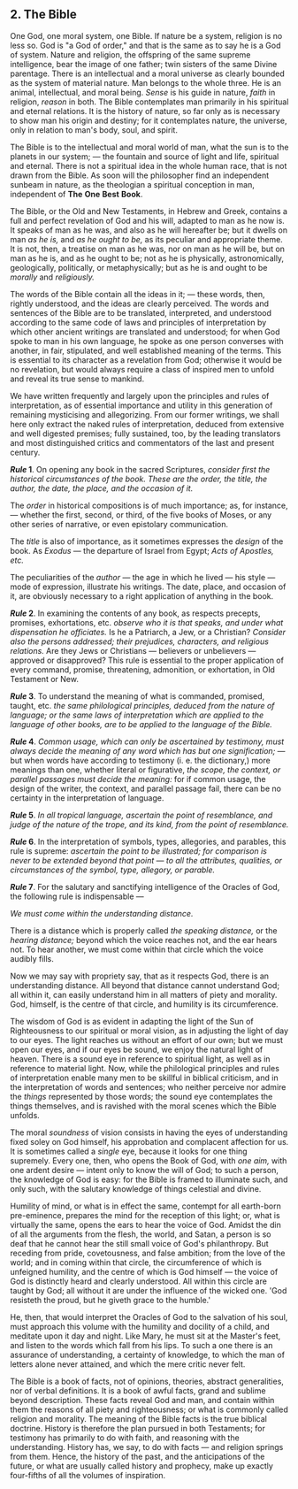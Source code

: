 ## 2. The Bible 

One  God,  one  moral  system,  one  Bible.  If  nature  be  a  system, religion is no less so. God is "a God of order," and that is the same as to say he is a God of system. Nature and religion, the offspring of the same supreme intelligence, bear the image of one father; twin sisters of the same Divine parentage. There is an intellectual and a moral universe as clearly bounded as the system of material nature.  Man  belongs  to  the  whole  three.  He  is  an  animal, intellectual, and moral being. *Sense* is his guide in nature, *faith* in religion, *reason* in both. The Bible contemplates man primarily in his spiritual and eternal relations. It is the history of nature, so far only as is necessary to show man his origin and destiny; for it contemplates nature, the universe, only in relation to man's body, soul, and spirit. 

The Bible is to the intellectual and moral world of man, what the sun is to the planets in our system; — the fountain and source of light and life, spiritual and eternal. There is not a spiritual idea in the whole human race, that is not drawn from the Bible. As soon will the  philosopher  find  an  independent  sunbeam  in  nature,  as  the theologian a spiritual conception in man, independent of **The** **One** **Best** **Book**. 

The Bible, or the Old and New Testaments, in Hebrew and Greek, contains a full and perfect revelation of God and his will, adapted to man as he now is. It speaks of man as he was, and also as he will hereafter be; but it dwells on man *as he is,* and *as he ought to be,* as its peculiar and appropriate theme. It is not, then, a treatise on man as he was, nor on man as he will be, but on man as he is, and as  he  ought  to  be;  not  as  he  is  physically,  astronomically, geologically, politically, or metaphysically; but as he is and ought to be *morally* and *religiously.* 

The words of the Bible contain all the ideas in it; — these words, then, rightly understood, and the ideas are clearly perceived. The words and sentences of the Bible are to be translated, interpreted, and understood according to the same code of laws and principles of interpretation by which other ancient writings are translated and understood; for when God spoke to man in his own language, he spoke as one person converses with another, in fair, stipulated, and well  established  meaning  of  the  terms.  This  is  essential  to  its character  as  a  revelation  from  God;  otherwise  it  would  be  no revelation, but would always require a class of inspired men to unfold and reveal its true sense to mankind. 

We have written frequently and largely upon the principles and rules of interpretation, as of essential importance and utility in this generation  of  remaining  mysticising  and  allegorizing.  From  our former  writings,  we  shall  here  only  extract  the  naked  rules  of interpretation, deduced from extensive and well digested premises; fully  sustained,  too,  by  the  leading  translators  and  most distinguished  critics  and  commentators  of  the  last  and  present century. 

***Rule* 1**. On opening any book in the sacred Scriptures, *consider first the historical circumstances of the book. These are the order, the title, the author, the date, the place, and the occasion of it.* 

The *order* in historical compositions is of much importance; as, for instance, — whether the first, second, or third, of the five books of Moses,  or  any  other  series  of  narrative,  or  even  epistolary communication. 

The  *title*  is  also  of  importance,  as  it  sometimes  expresses  the *design* of the book. As *Exodus* — the departure of Israel from Egypt; *Acts of Apostles, etc.* 

The  peculiarities  of  the  *author* — the  age  in  which  he  lived — his style — mode of expression, illustrate his writings. The date, place, and occasion of it, are obviously necessary to a right application of anything in the book. 

***Rule*  2**.  In  examining  the  contents  of  any  book,  as  respects precepts, promises, exhortations, etc. *observe who it is that speaks, and under what dispensation he officiates.* Is he a Patriarch, a Jew, or  a  Christian?  *Consider  also  the  persons  addressed;  their prejudices, characters, and religious relations.* Are they Jews or Christians — believers  or  unbelievers — approved  or  disapproved? This rule is essential to the proper application of every command, promise, threatening, admonition, or exhortation, in Old Testament or New. 

***Rule*  3**.  To  understand  the  meaning  of  what  is  commanded, promised, taught, etc. *the same philological principles,  deduced from the nature of language; or the same laws of* *interpretation which are applied to the language of other books, are to be applied to the language of the Bible.* 

***Rule*  4**.  *Common  usage,  which  can  only  be  ascertained  by testimony, must always decide the meaning of any word which has but  one  signification;* — but  when  words  have  according  to testimony (i. e. the dictionary,) more meanings than one, whether literal or figurative, *the scope, the context, or parallel passages must decide the meaning:* for if common usage, the design of the writer,  the  context,  and  parallel  passage  fail,  there  can  be  no certainty in the interpretation of language. 

***Rule*  5**.  *In  all  tropical  language,  ascertain  the  point  of resemblance, and judge of the nature of the trope, and its kind, from the point of resemblance.* 

***Rule*  6**.  In  the  interpretation  of  symbols,  types,  allegories,  and parables, this rule is supreme: *ascertain the point to be illustrated; for comparison is never to be extended beyond that point — to all the  attributes,  qualities,  or  circumstances  of  the  symbol,  type, allegory, or parable.* 

***Rule* 7**. For the salutary and sanctifying intelligence of the Oracles of God, the following rule is indispensable —  

*We must come within the understanding distance.* 

There is a distance which is properly called *the speaking distance,* or the *hearing distance;* beyond which the voice reaches not, and the ear hears not. To hear another, we must come within that circle which the voice audibly fills. 

Now we may say with propriety say, that as it respects God, there is  an  understanding  distance.  All  beyond  that  distance  cannot understand  God;  all  within  it,  can  easily  understand  him  in  all matters of piety and morality. God, himself, is the centre of that circle, and humility is its circumference. 

The wisdom of God is as evident in adapting the light of the Sun of Righteousness to our spiritual or moral vision, as in adjusting the light of day to our eyes. The light reaches us without an effort of our own; but we must open our eyes, and if our eyes be sound, we enjoy the natural light of heaven. There is a sound eye in reference to spiritual light, as well as in reference to material light. Now, while the philological principles and rules of interpretation enable many  men  to  be  skillful  in  biblical  criticism,  and  in  the interpretation of words and sentences; who neither perceive nor admire  the  *things*  represented  by  those  words;  the  sound  eye contemplates the things themselves, and is ravished with the moral scenes which the Bible unfolds. 

The  moral  *soundness*  of  vision  consists  in  having  the  eyes  of understanding  fixed  soley  on  God  himself,  his  approbation  and complacent affection for us. It is sometimes called a *single* eye, because it looks for one thing supremely. Every one, then, who opens  the  Book  of  God,  with  *one  aim,*  with  one  ardent desire — intent only to know the will of God; to such a person, the knowledge of God is easy: for the Bible is framed to illuminate such, and only such, with the salutary knowledge of things celestial and divine. 

Humility of mind, or what is in effect the same, contempt for all earth-born pre-eminence, prepares the mind for the reception of this light; or, what is virtually the same, opens the ears to hear the voice of God. Amidst the din of all the arguments from the flesh, the world, and Satan, a person is so deaf that he cannot hear the still small voice of God's philanthropy. But receding from pride, covetousness, and false ambition; from the love of the world; and in  coming  within  that  circle,  the  circumference  of  which  is unfeigned humility, and the centre of which is God himself — the voice of God is distinctly heard and clearly understood. All within this circle are taught by God; all without it are under the influence of the wicked one. 'God resisteth the proud, but he giveth grace to the humble.' 

He, then, that would interpret the Oracles of God to the salvation of  his  soul,  must  approach  this  volume  with  the  humility  and docility of a child, and meditate upon it day and night. Like Mary, he must sit at the Master's feet, and listen to the words which fall from his lips. To such a one there is an assurance of understanding, a certainty of knowledge, to which the man of letters alone never attained, and which the mere critic never felt. 

The Bible is a book of facts, not of opinions, theories, abstract generalities, nor of verbal definitions. It is a book of awful facts, grand and sublime beyond description. These facts reveal God and man,  and  contain  within  them  the  reasons  of  all  piety  and righteousness; or what is commonly called religion and morality. The meaning of the Bible facts is the true biblical doctrine. History is therefore the plan pursued in both Testaments; for testimony has primarily to do with faith, and reasoning with the understanding. History has, we say, to do with facts — and religion springs from them. Hence, the history of the past, and the anticipations of the future, or what are usually called history and prophecy, make up exactly four-fifths of all the volumes of inspiration. 
